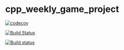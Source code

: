 # cpp_weekly_game_project

[![codecov](https://codecov.io/gh/lefticus/cpp_weekly_game_project/branch/master/graph/badge.svg)](https://codecov.io/gh/lefticus/cpp_weekly_game_project)

[![Build Status](https://travis-ci.org/lefticus/cpp_weekly_game_project.svg?branch=master)](https://travis-ci.org/lefticus/cpp_weekly_game_project)

[![Build status](https://ci.appveyor.com/api/projects/status/ro4lbfoa7n0sy74c/branch/master?svg=true)](https://ci.appveyor.com/project/lefticus/cpp-weekly-game-project/branch/master)

